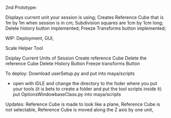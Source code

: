 2nd Prototype:

Displays current unit your session is using;
Creates Reference Cube that is 1m by 1m when session is in cm;
Subdivision squares are 1cm by 1cm long;
Delete history button implemented;
Freeze Transforms button implemented;

WIP:
Deployment,
GUI,


Scale Helper Tool

Dsiplay Current Units of Session
Create  reference Cube
Delete the reference Cube
Delete History Button
Freeze transforms Button

To deploy:
Download userSetup.py and put into maya/scripts
  - open with IDLE and change the directory to the foder where you put your tools (it is bets to create a folder and put the tool scripts inside it)
  put OptionsWindowbaseClass.py into maya/scripts
  
  
  
Updates:
Reference Cube is made to look like a plane,
Reference Cube is not selectable,
Reference Cube is moved along the Z axis by one unit,
